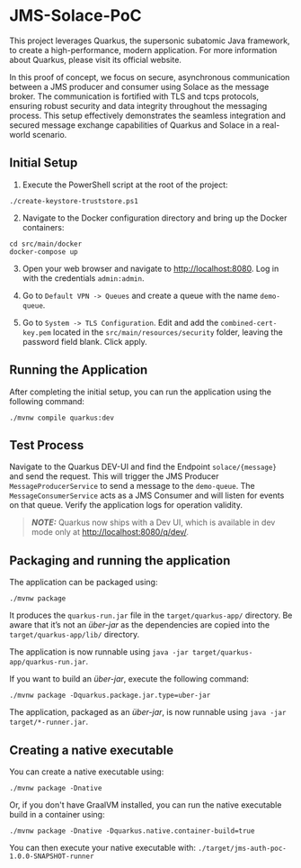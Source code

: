
# JMS-Solace-PoC

This project leverages Quarkus, the supersonic subatomic Java framework,
to create a high-performance, modern application.
For more information about Quarkus, please visit its official website.

In this proof of concept,
we focus on secure, asynchronous communication between a JMS producer and consumer using Solace as the message broker.
The communication is fortified with TLS and tcps protocols,
ensuring robust security and data integrity throughout the messaging process.
This setup effectively demonstrates the seamless integration and secured message exchange capabilities of
Quarkus and Solace in a real-world scenario.

## Initial Setup

1. Execute the PowerShell script at the root of the project:

```shell script
./create-keystore-truststore.ps1
```

2. Navigate to the Docker configuration directory and bring up the Docker containers:

```shell script
cd src/main/docker
docker-compose up
```

3. Open your web browser and navigate to [http://localhost:8080](http://localhost:8080). Log in with the credentials `admin:admin`.

4. Go to `Default VPN -> Queues` and create a queue with the name `demo-queue`.

5. Go to `System -> TLS Configuration`. Edit and add the `combined-cert-key.pem` located in the `src/main/resources/security` folder, leaving the password field blank. Click apply.

## Running the Application

After completing the initial setup, you can run the application using the following command:

```shell script
./mvnw compile quarkus:dev
```

## Test Process

Navigate to the Quarkus DEV-UI and find the Endpoint `solace/{message}` and send the request.
This will trigger the JMS Producer `MessageProducerService` to send a message to the `demo-queue`. 
The `MessageConsumerService` acts as a JMS Consumer and will listen for events on that queue.
Verify the application logs for operation validity.

> **_NOTE:_**  Quarkus now ships with a Dev UI, which is available in dev mode only at <http://localhost:8080/q/dev/>.

## Packaging and running the application

The application can be packaged using:

```shell script
./mvnw package
```

It produces the `quarkus-run.jar` file in the `target/quarkus-app/` directory.
Be aware that it’s not an _über-jar_ as the dependencies are copied into the `target/quarkus-app/lib/` directory.

The application is now runnable using `java -jar target/quarkus-app/quarkus-run.jar`.

If you want to build an _über-jar_, execute the following command:

```shell script
./mvnw package -Dquarkus.package.jar.type=uber-jar
```

The application, packaged as an _über-jar_, is now runnable using `java -jar target/*-runner.jar`.

## Creating a native executable

You can create a native executable using:

```shell script
./mvnw package -Dnative
```

Or, if you don't have GraalVM installed, you can run the native executable build in a container using:

```shell script
./mvnw package -Dnative -Dquarkus.native.container-build=true
```

You can then execute your native executable with: `./target/jms-auth-poc-1.0.0-SNAPSHOT-runner`
